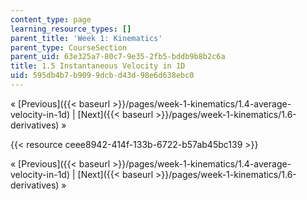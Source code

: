 ```yaml
---
content_type: page
learning_resource_types: []
parent_title: 'Week 1: Kinematics'
parent_type: CourseSection
parent_uid: 63e325a7-80c7-9e35-2fb5-bddb9b8b2c6a
title: 1.5 Instantaneous Velocity in 1D
uid: 595db4b7-b909-9dcb-d43d-98e6d638ebc0
---
```


« [Previous]({{< baseurl >}}/pages/week-1-kinematics/1.4-average-velocity-in-1d) | [Next]({{< baseurl >}}/pages/week-1-kinematics/1.6-derivatives) »

{{< resource ceee8942-414f-133b-6722-b57ab45bc139 >}}

« [Previous]({{< baseurl >}}/pages/week-1-kinematics/1.4-average-velocity-in-1d) | [Next]({{< baseurl >}}/pages/week-1-kinematics/1.6-derivatives) »
